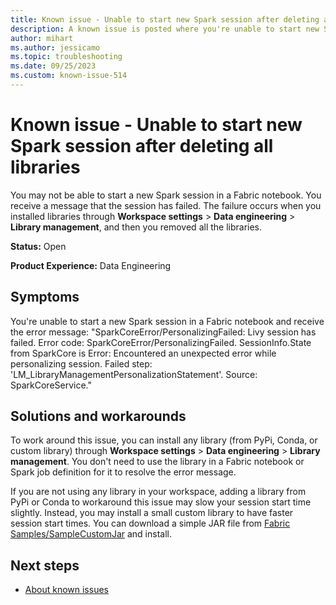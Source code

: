 ```yaml
---
title: Known issue - Unable to start new Spark session after deleting all libraries
description: A known issue is posted where you're unable to start new Spark session after deleting all libraries
author: mihart
ms.author: jessicamo
ms.topic: troubleshooting 
ms.date: 09/25/2023
ms.custom: known-issue-514
---
```


# Known issue - Unable to start new Spark session after deleting all libraries

You may not be able to start a new Spark session in a Fabric notebook.  You receive a message that the session has failed.  The failure occurs when you installed libraries through **Workspace settings** > **Data engineering** > **Library management**, and then you removed all the libraries.

**Status:** Open

**Product Experience:** Data Engineering

## Symptoms

You're unable to start a new Spark session in a Fabric notebook and receive the error message: "SparkCoreError/PersonalizingFailed: Livy session has failed. Error code: SparkCoreError/PersonalizingFailed. SessionInfo.State from SparkCore is Error: Encountered an unexpected error while personalizing session. Failed step: 'LM_LibraryManagementPersonalizationStatement'. Source: SparkCoreService."

## Solutions and workarounds

To work around this issue, you can install any library (from PyPi, Conda, or custom library) through **Workspace settings** > **Data engineering** > **Library management**.  You don't need to use the library in a Fabric notebook or Spark job definition for it to resolve the error message.

If you are not using any library in your workspace, adding a library from PyPi or Conda to workaround this issue may slow your session start time slightly. Instead, you may install a small custom library to have faster session start times. You can download a simple JAR file from [Fabric Samples/SampleCustomJar](https://github.com/microsoft/fabric-samples/tree/main/docs-samples/data-engineering/SampleCustomJAR) and install.

## Next steps

- [About known issues](https://support.fabric.microsoft.com/known-issues)
